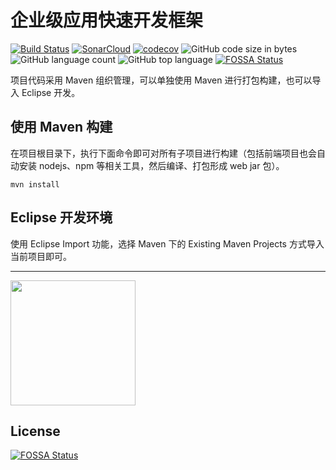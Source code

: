 # 企业级应用快速开发框架

[![Build Status](https://travis-ci.org/han-feng/cvicse-boot.svg?branch=master)](https://travis-ci.org/han-feng/cvicse-boot)
[![SonarCloud](https://sonarcloud.io/api/project_badges/measure?project=com.cvicse.boot%3Acvicse-boot&metric=alert_status)](https://sonarcloud.io/dashboard?id=com.cvicse.boot%3Acvicse-boot)
[![codecov](https://codecov.io/gh/han-feng/cvicse-boot/branch/master/graph/badge.svg)](https://codecov.io/gh/han-feng/cvicse-boot)
![GitHub code size in bytes](https://img.shields.io/github/languages/code-size/han-feng/cvicse-boot.svg)
![GitHub language count](https://img.shields.io/github/languages/count/han-feng/cvicse-boot.svg)
![GitHub top language](https://img.shields.io/github/languages/top/han-feng/cvicse-boot.svg)
[![FOSSA Status](https://app.fossa.io/api/projects/git%2Bgithub.com%2Fhan-feng%2Fcvicse-boot.svg?type=shield)](https://app.fossa.io/projects/git%2Bgithub.com%2Fhan-feng%2Fcvicse-boot?ref=badge_shield)

项目代码采用 Maven 组织管理，可以单独使用 Maven 进行打包构建，也可以导入 Eclipse 开发。

## 使用 Maven 构建

在项目根目录下，执行下面命令即可对所有子项目进行构建（包括前端项目也会自动安装 nodejs、npm 等相关工具，然后编译、打包形成 web jar 包）。
```
mvn install
```

## Eclipse 开发环境

使用 Eclipse Import 功能，选择 Maven 下的 Existing Maven Projects 方式导入当前项目即可。

---

<a href="https://github.com/d2-projects/d2-admin" target="_blank"><img src="https://raw.githubusercontent.com/FairyEver/d2-admin/master/doc/image/d2-admin@2x.png" width="200"></a>


## License
[![FOSSA Status](https://app.fossa.io/api/projects/git%2Bgithub.com%2Fhan-feng%2Fcvicse-boot.svg?type=large)](https://app.fossa.io/projects/git%2Bgithub.com%2Fhan-feng%2Fcvicse-boot?ref=badge_large)